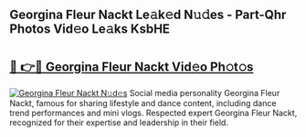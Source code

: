 ## Georgina Fleur Nackt Le𝚊k𝚎d N𝚞𝚍es - Part-Qhr Photos Vid𝚎o Le𝚊ks KsbHE

# <h2><a href="http://fb7ppn.evod.top/?m=Georgina+Fleur+Nackt">🔗 👉🔴 Georgina Fleur Nackt Vid𝚎o Ph𝚘t𝚘s</a></h2>

[![Georgina Fleur Nackt N𝚞d𝚎s](https://i.imgur.com/8V9OHl7.gif)](http://fb7ppn.evod.top/?m=Georgina+Fleur+Nackt)
Social media personality Georgina Fleur Nackt, famous for sharing lifestyle and dance content, including dance trend performances and mini vlogs. Respected expert Georgina Fleur Nackt, recognized for their expertise and leadership in their field. 
